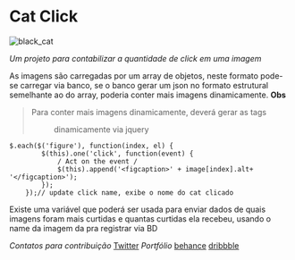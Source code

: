# Cat Click
![black_cat](https://user-images.githubusercontent.com/5173977/50284182-59f21980-043f-11e9-8fd2-c2fa60ffb846.jpg)

*Um projeto para contabilizar a quantidade de click em uma imagem*

As imagens são carregadas por um array de objetos, neste formato pode-se
carregar via banco, se o banco gerar um json no formato estrutural semelhante
ao do array, poderia conter mais imagens dinamicamente.
**Obs**
>Para conter mais imagens dinamicamente, deverá gerar
>as tags <figure> dinamicamente via jquery

```
$.each($('figure'), function(index, el) {
        $(this).one('click', function(event) {
            / Act on the event /
            $(this).append('<figcaption>' + image[index].alt+ '</figcaption>');
        });
    });// update click name, exibe o nome do cat clicado
```

Existe uma variável que poderá ser usada para enviar dados de quais imagens 
foram mais curtidas e quantas curtidas ela recebeu, usando o name da imagem 
da pra registrar via BD 

*Contatos para contribuição*
[Twitter](https://mobile.twitter.com/WemersonNino)
_Portfólio_
[behance](https://www.behance.net/Wemerson)
[dribbble](https://dribbble.com/WemersonNino)

